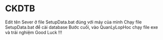 # CKDTB
Edit tên Sever ở file SetupData.bat đúng với máy của mình
Chạy file SetupData.bat để cài database
Bước cuối, vào QuanLyLopHoc chạy file exe và trải nghiệm
Good Luck !!!
